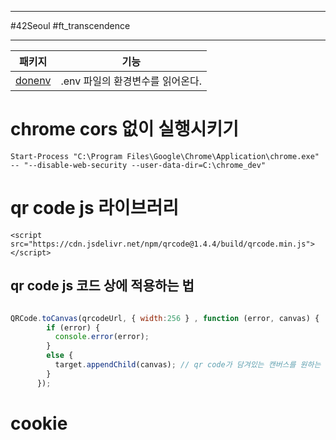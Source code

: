 
---

#42Seoul #ft_transcendence

---

| 패키지                                       | 기능                             |
| -------------------------------------------- | -------------------------------- |
| [donenv](https://program-yam.tistory.com/88) | .env 파일의 환경변수를 읽어온다. |

# chrome cors 없이 실행시키기

`Start-Process "C:\Program Files\Google\Chrome\Application\chrome.exe" -- "--disable-web-security --user-data-dir=C:\chrome_dev"`

# qr code js 라이브러리

`<script src="https://cdn.jsdelivr.net/npm/qrcode@1.4.4/build/qrcode.min.js"></script>`

## qr code js 코드 상에 적용하는 법

```javascript

QRCode.toCanvas(qrcodeUrl, { width:256 } , function (error, canvas) {
        if (error) {
          console.error(error);
        }
        else {
          target.appendChild(canvas); // qr code가 담겨있는 캔버스를 원하는 대상에 추가시킨다.
        }
      });

```

# cookie


